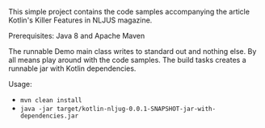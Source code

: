 This simple project contains the code samples accompanying the article Kotlin's Killer Features in NLJUS magazine.

Prerequisites: Java 8 and Apache Maven

The runnable Demo main class writes to standard out and nothing else. By all means play around with the code samples.
The build tasks creates a runnable jar with Kotlin dependencies.

Usage:

- `mvn clean install`
- `java -jar target/kotlin-nljug-0.0.1-SNAPSHOT-jar-with-dependencies.jar` 

